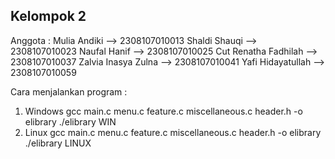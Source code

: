 Kelompok 2
-------------------------------------------------------------------
Anggota : 
Mulia Andiki            --> 2308107010013
Shaldi Shauqi           --> 2308107010023
Naufal Hanif            --> 2308107010025
Cut Renatha Fadhilah    --> 2308107010037
Zalvia Inasya Zulna     --> 2308107010041
Yafi Hidayatullah       --> 2308107010059

Cara menjalankan program :
1. Windows
	gcc main.c menu.c feature.c miscellaneous.c header.h -o elibrary
	./elibrary WIN
2. Linux
	gcc main.c menu.c feature.c miscellaneous.c header.h -o elibrary
	./elibrary LINUX
